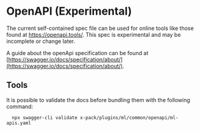 # OpenAPI (Experimental)

The current self-contained spec file can be used for online tools like those found at https://openapi.tools/. This spec is experimental and may be incomplete or change later.

A guide about the openApi specification can be found at [https://swagger.io/docs/specification/about/](https://swagger.io/docs/specification/about/).

 ## Tools
It is possible to validate the docs before bundling them with the following command:
  ```
    npx swagger-cli validate x-pack/plugins/ml/common/openapi/ml-apis.yaml
  ```
